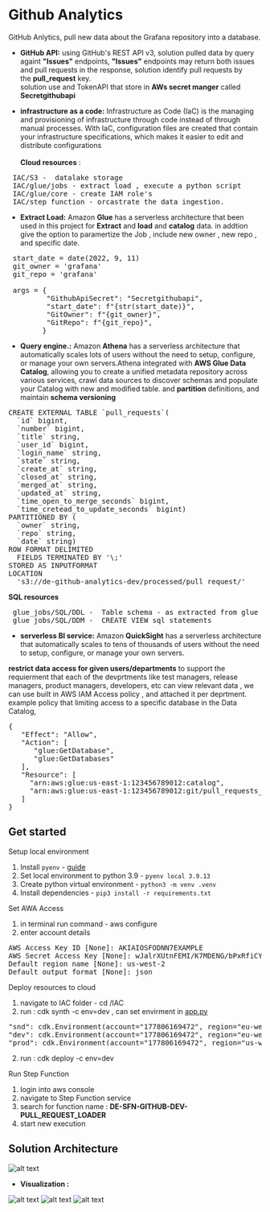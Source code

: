 # Github Analytics

GitHub Anlytics, pull new data about the Grafana repository into a database.

- **GitHub API:** using GitHub's REST API v3, solution pulled data by query againt **"Issues"** endpoints, **"Issues"** endpoints may return both issues and pull requests in the response, solution identify pull requests by the **pull_request** key.<br>
solution use and TokenAPI that store in **AWs secret manger** called **Secretgithubapi**

- **infrastructure as a code:** Infrastructure as Code (IaC) is the managing and provisioning of infrastructure through code instead of through manual processes. With IaC, configuration files are created that contain your infrastructure specifications, which makes it easier to edit and distribute configurations 
<br> <br> **Cloud resources** :
<pre>
 IAC/S3 -  datalake storage
 IAC/glue/jobs - extract load , execute a python script
 IAC/glue/core - create IAM role's
 IAC/step_function - orcastrate the data ingestion.
</pre>

- **Extract Load:** Amazon **Glue** has a serverless architecture that been used in this project for **Extract** and **load** and **catalog** data. in addtion give the option to paramertize the Job , include new owner , new repo , and specific date.
<pre>
 start_date = date(2022, 9, 11)
 git_owner = 'grafana'
 git_repo = 'grafana'

 args = {
         "GithubApiSecret": "Secretgithubapi",
         "start_date": f"{str(start_date)}",
         "GitOwner": f"{git_owner}",
         "GitRepo": f"{git_repo}",
        }
</pre>


- **Query engine.:** Amazon  **Athena** has a serverless architecture that automatically scales lots of users without the need to setup, configure, or manage your own servers.Athena integrated with **AWS Glue Data Catalog**, allowing you to create a unified metadata repository across various services, crawl data sources to discover schemas and populate your Catalog with new and modified table.
and **partition** definitions, and maintain **schema versioning**

<pre>
CREATE EXTERNAL TABLE `pull_requests`(
  `id` bigint,
  `number` bigint,
  `title` string,
  `user_id` bigint,
  `login_name` string,
  `state` string,
  `create_at` string,
  `closed_at` string,
  `merged_at` string,
  `updated_at` string,
  `time_open_to_merge_seconds` bigint,
  `time_cretead_to_update_seconds` bigint)
PARTITIONED BY (
  `owner` string,
  `repo` string,
  `date` string)
ROW FORMAT DELIMITED
  FIELDS TERMINATED BY '\;'
STORED AS INPUTFORMAT
LOCATION
  's3://de-github-analytics-dev/processed/pull_request/'
</pre>

**SQL resources**
<pre>
 glue_jobs/SQL/DDL -  Table schema - as extracted from glue crawler
 glue_jobs/SQL/DDM -  CREATE VIEW sql statements
</pre>

- **serverless BI service:** Amazon **QuickSight** has a serverless architecture that automatically scales to tens of thousands of users without the need to setup, configure, or manage your own servers.


**restrict data access for given users/departments**
to support the requierment that each of the devprtments like test managers, release managers, product managers, developers, etc can view relevant data , we can use built in AWS IAM Access policy , and attached it per deprtment.
example policy that limiting access to a specific database in the Data Catalog,
<pre>
{
   "Effect": "Allow",
   "Action": [
      "glue:GetDatabase", 
      "glue:GetDatabases"
   ],
   "Resource": [
     "arn:aws:glue:us-east-1:123456789012:catalog",
     "arn:aws:glue:us-east-1:123456789012:git/pull_requests_vm_release_mangers"
   ]
}
</pre>


## Get started
Setup local environment
1. Install `pyenv` - [guide](https://faun.pub/pyenv-multi-version-python-development-on-mac-578736fb91aa)
2. Set local environment to python 3.9 - `pyenv local 3.9.13`
3. Create python virtual environment - `python3 -m venv .venv`
4. Install dependencies - `pip3 install -r requirements.txt`

Set AWA Access
1. in terminal run command - aws configure
2.  enter account details

<pre>
AWS Access Key ID [None]: AKIAIOSFODNN7EXAMPLE
AWS Secret Access Key [None]: wJalrXUtnFEMI/K7MDENG/bPxRfiCYEXAMPLEKEY
Default region name [None]: us-west-2
Default output format [None]: json
</pre>

Deploy resources to cloud
1. navigate to IAC folder - cd /IAC
2. run : cdk synth -c env=dev , can set envirment in [app.py](https://github.com/yanivh/Github-Pull-Request-Analytics/blob/main/IAC/app.py)
<pre>
"snd": cdk.Environment(account="177806169472", region="eu-west-1"),
"dev": cdk.Environment(account="177806169472", region="eu-west-2"),
"prod": cdk.Environment(account="177806169472", region="us-west-1"),
</pre>
2. run : cdk deploy -c env=dev

Run Step Function
1. login into aws console 
2. navigate to Step Function service 
3. search for function name : **DE-SFN-GITHUB-DEV-PULL_REQUEST_LOADER**
4. start new execution

## Solution Architecture 

![alt text](https://github.com/yanivh/Github-Pull-Request-Analytics/blob/2fd8a2fdc3c02b90d697ed6b8474c0c28fbe441d/Solution_Architecture_diagram.jpeg)

- **Visualization :**

![alt text](https://github.com/yanivh/Github-Pull-Request-Analytics/blob/4085e7f8fca2c5137a7fd69d34abd482ea5eca7e/Visualization/viz_1.png)
![alt text](https://github.com/yanivh/Github-Pull-Request-Analytics/blob/4085e7f8fca2c5137a7fd69d34abd482ea5eca7e/Visualization/viz_2.png)
![alt text](https://github.com/yanivh/Github-Pull-Request-Analytics/blob/4085e7f8fca2c5137a7fd69d34abd482ea5eca7e/Visualization/viz_3.png)

